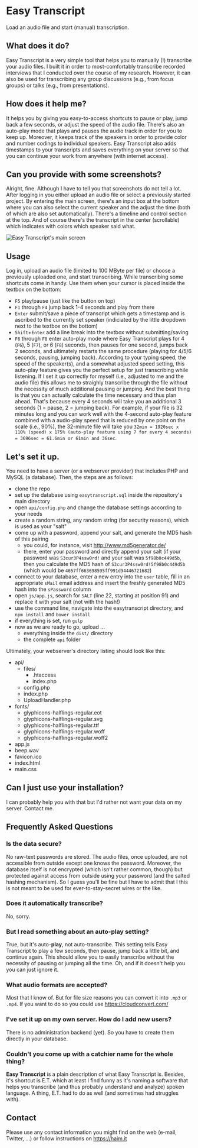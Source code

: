 # Easy Transcript
Load an audio file and start (manual) transcription.

## What does it do?
Easy Transcript is a very simple tool that helps you to manually (!) transcribe your audio files. I built it in order to most-comfortably transcribe recorded interviews that I conducted over the course of my research. However, it can also be used for transcribing any group discussions (e.g., from focus groups) or talks (e.g., from presentations).

## How does it help me?
It helps you by giving you easy-to-access shortcuts to pause or play, jump back a few seconds, or adjust the speed of the audio file. There's also an auto-play mode that plays and pauses the audio track in order for you to keep up. Moreover, it keeps track of the speakers in order to provide color and number codings to individual speakers. Easy Transcript also adds timestamps to your transcripts and saves everything on your server so that you can continue your work from anywhere (with internet access).

## Can you provide with some screenshots?
Alright, fine. Although I have to tell you that screenshots do not tell a lot. After logging in you either upload an audio file or select a previously started project. By entering the main screen, there's an input box at the bottom where you can also select the current speaker and the adjust the time (both of which are also set automatically). There's a timeline and control section at the top. And of course there's the transcript in the center (scrollable) which indicates with colors which speaker said what.

![Easy Transcript's main screen](https://easytranscript.haim.it/screenshot_main.png)

## Usage
Log in, upload an audio file (limited to 100 MByte per file) or choose a previously uploaded one, and start transcribing. While transcribing some shortcuts come in handy. Use them when your cursor is placed inside the textbox on the bottom:
- `F5` play/pause (just like the button on top)
- `F1` through `F4` jump back 1-4 seconds and play from there
- `Enter` submit/save a piece of transcript which gets a timestamp and is ascribed to the currently set speaker (indiciated by the little dropdown next to the textbox on the bottom)
- `Shift`+`Enter` add a line break into the textbox without submitting/saving
- `F6` through `F8` enter auto-play mode where Easy Transcript plays for 4 (`F6`), 5 (`F7`), or 6 (`F8`) seconds, then pauses for one second, jumps back 2 seconds, and ultimately restarts the same procedure (playing for 4/5/6 seconds, pausing, jumping back). According to your typing speed, the speed of the speaker(s), and a somewhat adjusted speed setting, this auto-play feature gives you the perfect setup for just transcribing while listening. If I set it up correctly for myself (i.e., adjusted to me and the audio file) this allows me to straighly transcribe through the file without the necessity of much additional pausing or jumping. And the best thing is that you can actually calculate the time necessary and thus plan ahead. That's because every 4 seconds will take you an additional 3 seconds (1 = pause, 2 = jumping back). For example, if your file is 32 minutes long and you can work well with the 4-second auto-play feature combined with a audio-play speed that is reduced by one point on the scale (i.e., 90%), the 32-minute file will take you `32min = 1920sec x 110% (speed) x 175% (auto-play feature using 7 for every 4 seconds) = 3696sec = 61.6min or 61min and 36sec`.

## Let's set it up.
You need to have a server (or a webserver provider) that includes PHP and MySQL (a database). Then, the steps are as follows:
- clone the repo
- set up the database using `easytranscript.sql` inside the repository's main directory
- open `api/config.php` and change the database settings according to your needs
- create a random string, any random string (for security reasons), which is used as your "salt"
- come up with a password, append your salt, and generate the MD5 hash of this pairing
  - you could, for instance, visit http://www.md5generator.de/
  - there, enter your password and directly append your salt (if your password was `S3cur3P4ssw0rd!` and your salt was `5f98b0c449d5b`, then you calculate the MD5 hash of `S3cur3P4ssw0rd!5f98b0c449d5b` (which would be `4657ff663698595ff991d94446721682`)
- connect to your database, enter a new entry into the `user` table, fill in an appropriate `sMail` email address and insert the freshly generated MD5 hash into the `sPassword` column
- open `js/app.js`, search for `SALT` (line 22, starting at position 91) and replace it with your salt (not with the hash!)
- use the command line, navigate into the easytranscript directory, and `npm install` and `bower install`
- if everything is set, run `gulp`
- now as we are ready to go, upload ...
  - everything inside the `dist/` directory
  - the complete `api` folder

Ultimately, your webserver's directory listing should look like this:
- api/
  - files/
    - .htaccess
	- index.php
  - config.php
  - index.php
  - UploadHandler.php
- fonts/
  - glyphicons-halflings-regular.eot
  - glyphicons-halflings-regular.svg
  - glyphicons-halflings-regular.ttf
  - glyphicons-halflings-regular.woff
  - glyphicons-halflings-regular.woff2
- app.js
- beep.wav
- favicon.ico
- index.html
- main.css

## Can I just use your installation?
I can probably help you with that but I'd rather not want your data on my server. Contact me.

## Frequently Asked Questions
### Is the data secure?
No raw-text passwords are stored. The audio files, once uploaded, are not accessible from outside except one knows the password. Moreover, the database itself is not encrypted (which isn't rather common, though) but protected against access from outside using your password (and the salted hashing mechanism). So I guess you'll be fine but I have to admit that I this is not meant to be used for ever-to-stay-secret wires or the like.

### Does it automatically transcribe?
No, sorry.

### But I read something about an auto-play setting?
True, but it's auto-**play**, not auto-transcribe. This setting tells Easy Transcript to play a few seconds, then pause, jump back a little bit, and continue again. This should allow you to easily transcribe without the necessity of pausing or jumping all the time. Oh, and if it doesn't help you you can just ignore it.

### What audio formats are accepted?
Most that I know of. But for file size reasons you can convert it into `.mp3` or `.mp4`. If you want to do so you could use https://cloudconvert.com/

### I've set it up on my own server. How do I add new users?
There is no administration backend (yet). So you have to create them directly in your database.

### Couldn't you come up with a catchier name for the whole thing?
__Easy Transcript__ is a plain description of what Easy Transcript is. Besides, it's shortcut is E.T. which at least I find funny as it's naming a software that helps you transcribe (and thus probably understand and analyze) spoken language. A thing, E.T. had to do as well (and sometimes had struggles with).

## Contact
Please use any contact information you might find on the web (e-mail, Twitter, ...) or follow instructions on https://haim.it